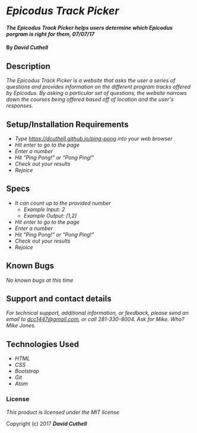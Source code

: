 # _Epicodus Track Picker_

#### _The Epicodus Track Picker helps users determine which Epicodus porgram is right for them, 07/07/17_

#### By _**David Cuthell**_

## Description

_The Epicodus Track Picker is a website that asks the user a series of questions and provides information on the different program tracks offered by Epicodus. By asking a particular set of questions, the website narrows down the courses being offered based off of location and the user's responses._

## Setup/Installation Requirements

* _Type https://dcuthell.github.io/ping-pong into your web browser_
* _Hit enter to go to the page_
* _Enter a number_
* _Hit "Ping Pong!" or "Pong Ping!"_
* _Check out your results_
* _Rejoice_

## Specs

* _It can count up to the provided number_
  * _Example Input: 2_
  * _Example Output: [1,2]_
* _Hit enter to go to the page_
* _Enter a number_
* _Hit "Ping Pong!" or "Pong Ping!"_
* _Check out your results_
* _Rejoice_


## Known Bugs

_No known bugs at this time_

## Support and contact details

_For technical support, additional information, or feedback, please send an email to dcc1447@gmail.com, or call 281-330-8004. Ask for Mike. Who? Mike Jones._

## Technologies Used

* _HTML_
* _CSS_
* _Bootstrap_
* _Git_
* _Atom_

### License

*This product is licensed under the MIT license*

Copyright (c) 2017 **_David Cuthell_**
